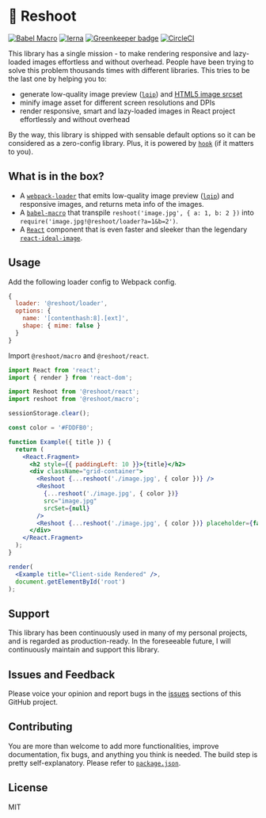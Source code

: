 # 📸 Reshoot

[![Babel Macro](https://img.shields.io/badge/babel--macro-%F0%9F%8E%A3-f5da55.svg?style=flat-square)](https://github.com/kentcdodds/babel-plugin-macros) [![lerna](https://img.shields.io/badge/maintained%20with-lerna-cc00ff.svg)](https://lernajs.io) [![Greenkeeper badge](https://badges.greenkeeper.io/billykwok/reshoot.svg)](https://greenkeeper.io/) [![CircleCI](https://circleci.com/gh/billykwok/reshoot/tree/master.svg?style=svg)](https://circleci.com/gh/billykwok/reshoot/tree/master)

This library has a single mission - to make rendering responsive and lazy-loaded images effortless and without overhead. People have been trying to solve this problem thousands times with different libraries. This tries to be the last one by helping you to:

- generate low-quality image preview ([`lqip`](https://github.com/zouhir/lqip)) and [HTML5 image srcset](https://developer.mozilla.org/en-US/docs/Learn/HTML/Multimedia_and_embedding/Responsive_images)
- minify image asset for different screen resolutions and DPIs
- render responsive, smart and lazy-loaded images in React project effortlessly and without overhead

By the way, this library is shipped with sensable default options so it can be considered as a zero-config library. Plus, it is powered by [`hook`](https://reactjs.org/docs/hooks-overview.html) (if it matters to you).

## What is in the box?

- A [`webpack-loader`](https://webpack.js.org/loaders) that emits low-quality image preview ([`lqip`](https://github.com/zouhir/lqip)) and responsive images, and returns meta info of the images.
- A [`babel-macro`](https://github.com/kentcdodds/babel-plugin-macros) that transpile `reshoot('image.jpg', { a: 1, b: 2 })` into `require('image.jpg!@reshoot/loader?a=1&b=2')`.
- A [`React`](https://reactjs.org) component that is even faster and sleeker than the legendary [`react-ideal-image`](https://github.com/stereobooster/react-ideal-image).

## Usage

Add the following loader config to Webpack config.

```javascript
{
  loader: '@reshoot/loader',
  options: {
    name: '[contenthash:8].[ext]',
    shape: { mime: false }
  }
}
```

Import `@reshoot/macro` and `@reshoot/react`.

```jsx
import React from 'react';
import { render } from 'react-dom';

import Reshoot from '@reshoot/react';
import reshoot from '@reshoot/macro';

sessionStorage.clear();

const color = '#FDDFB0';

function Example({ title }) {
  return (
    <React.Fragment>
      <h2 style={{ paddingLeft: 10 }}>{title}</h2>
      <div className="grid-container">
        <Reshoot {...reshoot('./image.jpg', { color })} />
        <Reshoot
          {...reshoot('./image.jpg', { color })}
          src="image.jpg"
          srcSet={null}
        />
        <Reshoot {...reshoot('./image.jpg', { color })} placeholder={false} />
      </div>
    </React.Fragment>
  );
}

render(
  <Example title="Client-side Rendered" />,
  document.getElementById('root')
);
```

## Support

This library has been continuously used in many of my personal projects, and is regarded as production-ready. In the foreseeable future, I will continuously maintain and support this library.

## Issues and Feedback

Please voice your opinion and report bugs in the [issues](https://github.com/billykwok/reshoot/issues) sections of this GitHub project.

## Contributing

You are more than welcome to add more functionalities, improve documentation, fix bugs, and anything you think is needed. The build step is pretty self-explanatory. Please refer to [`package.json`](https://github.com/billykwok/reshoot/blob/master/package.json).

## License

MIT
